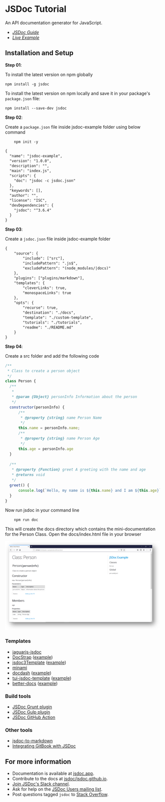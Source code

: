 # JSDoc Tutorial 


An API documentation generator for JavaScript.

* *[JSDoc Guide](jsdoc-guide.md)*
* *[Live Example](https://learning-zone.github.io/general-interview-questions/jsdoc-example/docs/)*

## Installation and Setup


**Step 01**: 

To install the latest version on npm globally

    npm install -g jsdoc


To install the latest version on npm locally and save it in your package's
`package.json` file:

    npm install --save-dev jsdoc

**Step 02**:

Create a `package.json` file inside jsdoc-example folder using below command

```
    npm init -y
```
```
{
  "name": "jsdoc-example",
  "version": "1.0.0",
  "description": "",
  "main": "index.js",
  "scripts": {
    "doc": "jsdoc -c jsdoc.json"
  },
  "keywords": [],
  "author": "",
  "license": "ISC",
  "devDependencies": {
    "jsdoc": "^3.6.4"
  }
}

```
**Step 03**:  

Create a `jsdoc.json` file inside jsdoc-example folder

```
{
    "source": {
        "include": ["src"],
        "includePattern": ".js$",
        "excludePattern": "(node_modules/|docs)"
    },
    "plugins": ["plugins/markdown"],
    "templates": {
        "cleverLinks": true,
        "monospaceLinks": true
    },
    "opts": {
        "recurse": true,
        "destination": "./docs",
        "template": "./custom-template",
        "tutorials": "./tutorials",
        "readme": "./README.md"
    }
}
```
**Step 04**:

Create a src folder and add the following code

```javascript
/**
 * Class to create a person object
 */
class Person {
  /**
   * 
   * @param {Object} personInfo Information about the person 
   */
  constructor(personInfo) {
      /**
       * @property {string} name Person Name
       */
      this.name = personInfo.name;
      /**
       * @property {string} name Person Age
       */
      this.age = personInfo.age
  }
  
  /**
   * @property {Function} greet A greeting with the name and age
   * @returns void
   */
  greet() {
      console.log(`Hello, my name is ${this.name} and I am ${this.age}`);
  }
}
```
Now run jsdoc in your command line
```
    npm run doc
```
This will create the docs directory which contains the mini-documentation for the Person Class. Open the docs/index.html file in your browser

<img src="assets/jsdoc.png" alt="JSDoc Image" />


### Templates

+ [jaguarjs-jsdoc](https://github.com/davidshimjs/jaguarjs-jsdoc)
+ [DocStrap](https://github.com/docstrap/docstrap)
([example](https://docstrap.github.io/docstrap))
+ [jsdoc3Template](https://github.com/DBCDK/jsdoc3Template)
  ([example](https://github.com/danyg/jsdoc3Template/wiki#wiki-screenshots))
+ [minami](https://github.com/Nijikokun/minami)
+ [docdash](https://github.com/clenemt/docdash)
([example](http://clenemt.github.io/docdash/))
+ [tui-jsdoc-template](https://github.com/nhnent/tui.jsdoc-template)
([example](https://nhnent.github.io/tui.jsdoc-template/latest/))
+ [better-docs](https://github.com/SoftwareBrothers/better-docs)
([example](https://softwarebrothers.github.io/admin-bro-dev/index.html))

### Build tools

+ [JSDoc Grunt plugin](https://github.com/krampstudio/grunt-jsdoc)
+ [JSDoc Gulp plugin](https://github.com/mlucool/gulp-jsdoc3)
+ [JSDoc GitHub Action](https://github.com/andstor/jsdoc-action)

### Other tools

+ [jsdoc-to-markdown](https://github.com/jsdoc2md/jsdoc-to-markdown)
+ [Integrating GitBook with
JSDoc](https://medium.com/@kevinast/integrate-gitbook-jsdoc-974be8df6fb3)

## For more information

+ Documentation is available at [jsdoc.app](https://jsdoc.app/).
+ Contribute to the docs at
[jsdoc/jsdoc.github.io](https://github.com/jsdoc/jsdoc.github.io).
+ [Join JSDoc's Slack channel](https://jsdoc-slack.appspot.com/).
+ Ask for help on the
[JSDoc Users mailing list](http://groups.google.com/group/jsdoc-users).
+ Post questions tagged `jsdoc` to
[Stack Overflow](http://stackoverflow.com/questions/tagged/jsdoc).
